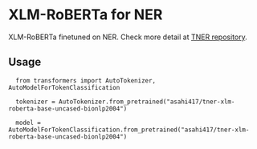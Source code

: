 
# XLM-RoBERTa for NER
XLM-RoBERTa finetuned on NER. Check more detail at [TNER repository](https://github.com/asahi417/tner).

## Usage
```
  from transformers import AutoTokenizer, AutoModelForTokenClassification
  
  tokenizer = AutoTokenizer.from_pretrained("asahi417/tner-xlm-roberta-base-uncased-bionlp2004")
  
  model = AutoModelForTokenClassification.from_pretrained("asahi417/tner-xlm-roberta-base-uncased-bionlp2004")
 ```